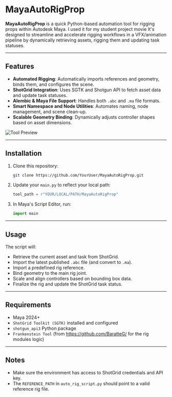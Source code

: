 # MayaAutoRigProp

**MayaAutoRigProp** is a quick Python-based automation tool for rigging props within Autodesk Maya.
I used it for my student project movie
It's designed to streamline and accelerate rigging workflows in a VFX/animation pipeline by dynamically retrieving assets, rigging them and updating task statuses.

---

## Features

- **Automated Rigging**: Automatically imports references and geometry, binds them, and configures the scene.
- **ShotGrid Integration**: Uses SGTK and Shotgun API to fetch asset data and update task statuses.
- **Alembic & Maya File Support**: Handles both `.abc` and `.ma` file formats.
- **Smart Namespace and Node Utilities**: Automates naming, node management, and scene clean-up.
- **Scalable Geometry Binding**: Dynamically adjusts controller shapes based on asset dimensions.

![Tool Preview](/ressources/demo.gif)

---

## Installation

1. Clone this repository:
   ```bash
   git clone https://github.com/YourUser/MayaAutoRigProp.git
   ```

2. Update your `main.py` to reflect your local path:
   ```python
   tool_path = r"YOUR/LOCAL/PATH/MayaAutoRigProp"
   ```

3. In Maya's Script Editor, run:
   ```python
   import main
   ```

---

## Usage

The script will:

- Retrieve the current asset and task from ShotGrid.
- Import the latest published `.abc` file (and convert to `.ma`).
- Import a predefined rig reference.
- Bind geometry to the main rig joint.
- Scale and align controllers based on bounding box data.
- Finalize the rig and update the ShotGrid task status.

---

## Requirements

- Maya 2024+
- `ShotGrid Toolkit (SGTK)` installed and configured
- `shotgun_api3` Python package
- `Frankenstein Tool` (from https://github.com/BaratteG/ for the rig modules logic)

---

## Notes

- Make sure the environment has access to ShotGrid credentials and API key.
- The `REFERENCE_PATH` in `auto_rig_script.py` should point to a valid reference rig file.
